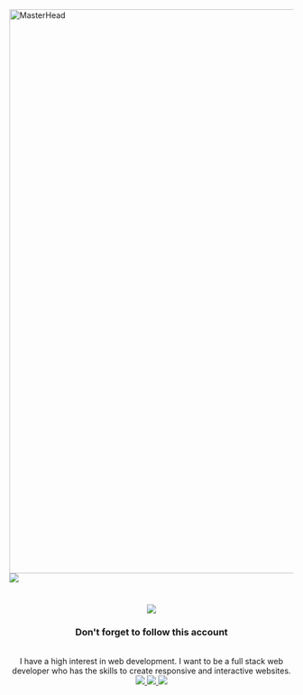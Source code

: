 <img src="https://github.com/user-attachments/assets/5f1e632f-2f2b-40fc-bfeb-a7a4094d1098" alt="MasterHead" width="1000" />
<img align="center" src="https://visitor-badge.laobi.icu/badge?page_id=BinzXD.BinzXD" />


<h1 align="center">
    <img src="https://readme-typing-svg.herokuapp.com/?font=Righteous&size=35&center=true&vCenter=true&width=500&height=70&duration=4000&lines=Hi+There!+👋;+I'm+BinzXD!;" />
</h1>

<h3 align="center">Don't forget to follow this account</h3>

<br/>

<div align="center">
I have a high interest in web development. I want to be a full stack web developer who has the skills to create responsive and interactive websites.
 </div>
 
<div align="center"> 
  <a href="bintangwiratama4@gmail.com">
    <img src="https://img.shields.io/badge/Gmail-333333?style=for-the-badge&logo=gmail&logoColor=red" />
  </a>
  <a href="https://www.linkedin.com/in/bintangwir/" target="_blank">
    <img src="https://img.shields.io/badge/LinkedIn-0077B5?style=for-the-badge&logo=linkedin&logoColor=white" target="_blank" />
  </a>
  <a href="https://stillearning.biz.id/" target="_blank">
     <img src="https://img.shields.io/badge/Portfolio-FF5722?style=for-the-badge&logo=todoist&logoColor=white" target="_blank" /> <!-- sqlite, safari, google-chrome are other good icon options -->
  </a>
</div>





